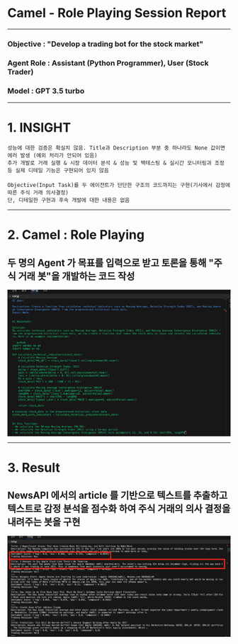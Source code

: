# Camel - Role Playing Session Report
---

### Objective : "Develop a trading bot for the stock market"
### Agent Role : Assistant (Python Programmer), User (Stock Trader)
### Model : GPT 3.5 turbo

---

# 1. INSIGHT

    성능에 대한 검증은 확실치 않음. Title과 Description 부분 중 하나라도 None 값이면 에러 발생 (예외 처리가 안되어 있음)
    추가 개발로 거래 실행 & 시장 데이터 분석 & 성능 및 백테스팅 & 실시간 모니터링과 조정 등 실제 디테일 기능은 구현되어 있지 않음
  
    Objective(Input Task)를 두 에이전트가 단단한 구조의 코드까지는 구현(기사에서 감정에 따른 주식 거래 의사결정)
    단, 디테일한 구현과 후속 개발에 대한 내용은 없음

---

# 2. Camel : Role Playing
## 두 명의 Agent 가 목표를 입력으로 받고 토론을 통해 "주식 거래 봇"을 개발하는 코드 작성

<img align="center" src="./img/camel_role_insight00.png">

---

# 3. Result
## NewsAPI 에서의 article 를 기반으로 텍스트를 추출하고 텍스트로 감정 분석을 점수화 하여 주식 거래의 의사 결정을 내려주는 봇을 구현

<img align="center" src="./img/stock_insight01.png">
